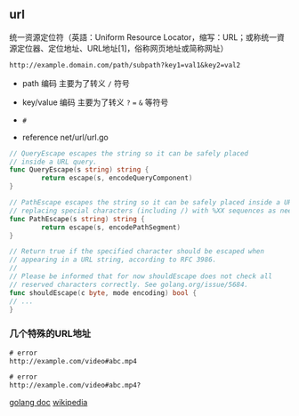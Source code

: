 
## url 

统一资源定位符（英語：Uniform Resource Locator，缩写：URL；或称统一資源定位器、定位地址、URL地址[1]，俗称网页地址或简称网址）

```txt
http://example.domain.com/path/subpath?key1=val1&key2=val2
```

- path 编码
主要为了转义 `/` 符号

- key/value 编码
主要为了转义 `?` `=` `&` 等符号

- `#` 

- reference net/url/url.go
```go
// QueryEscape escapes the string so it can be safely placed
// inside a URL query.
func QueryEscape(s string) string {
        return escape(s, encodeQueryComponent)
}

// PathEscape escapes the string so it can be safely placed inside a URL path segment,
// replacing special characters (including /) with %XX sequences as needed.
func PathEscape(s string) string {
        return escape(s, encodePathSegment)
}

// Return true if the specified character should be escaped when
// appearing in a URL string, according to RFC 3986.
//
// Please be informed that for now shouldEscape does not check all
// reserved characters correctly. See golang.org/issue/5684.
func shouldEscape(c byte, mode encoding) bool {
// ...
}
```



### 几个特殊的URL地址

```txt
# error
http://example.com/video#abc.mp4

# error
http://example.com/video#abc.mp4?

```


[golang doc](https://godoc.org/net/url#URL)
[wikipedia](https://zh.wikipedia.org/wiki/%E7%BB%9F%E4%B8%80%E8%B5%84%E6%BA%90%E5%AE%9A%E4%BD%8D%E7%AC%A6)


